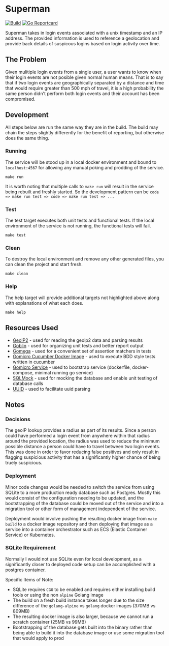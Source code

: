 # Superman
[![Build](https://github.com/dan9186/superman/workflows/Build/badge.svg?branch=master)](https://github.com/dan9186/superman/actions?query=workflow%3ABuild)
[![Go Reportcard](https://goreportcard.com/badge/github.com/dan9186/superman)](https://goreportcard.com/report/github.com/dan9186/superman)

Superman takes in login events associated with a unix timestamp and an IP address. The provided information is used to reference a geolocation and provide back details of suspicous logins based on login activity over time.

## The Problem

Given mulitiple login events from a single user, a user wants to know when their login events are not posible given normal human means. That is to say that if two login events are geographically separated by a distance and time that would require greater than 500 mph of travel, it is a high probability the same person didn't perform both login events and their account has been compromised.

## Development
All steps below are run the same way they are in the build. The build may chain the steps slightly differently for the benefit of reporting, but otherwise does the same thing.

### Running

The service will be stood up in a local docker environment and bound to `localhost:4567` for allowing any manual poking and prodding of the service.

```
make run
```

It is worth noting that multiple calls to `make run` will result in the service being rebuilt and freshly started. So the development pattern can be `code => make run test => code => make run test => ...`

### Test

The test target executes both unit tests and functional tests. If the local environment of the service is not running, the functional tests will fail.

```
make test
```

### Clean

To destroy the local environment and remove any other generated files, you can clean the project and start fresh.

```
make clean
```

### Help

The help target will provide additional targets not highlighted above along with explanations of what each does.

```
make help
```


## Resources Used

* [GeoIP2]("github.com/oschwald/geoip2-golang") - used for reading the geoip2 data and parsing results
* [Goblin](https://github.com/franela/goblin) - used for organizing unit tests and better report output
* [Gomega](https://github.com/onsi/gomega) - used for a convenient set of assertion matchers in tests
* [Gomicro Cucumber Docker Image](https://github.com/gomicro/docker-cucumber) - used to execute BDD style tests written in cucumber
* [Gomicro Service](https://github.com/gomicro/service) - used to bootstrap service (dockerfile, docker-compose, minimal running go service)
* [SQLMock](https://github.com/DATA-DOG/go-sqlmock) - used for mocking the database and enable unit testing of database calls
* [UUID](https://github.com/google/uuid) - used to facilitate uuid parsing

## Notes

### Decisions

The geoIP lookup provides a radius as part of its results. Since a person could have performed a login event from anywhere within that radius around the provided location, the radius was used to reduce the minimum possible distance a person could have to travel between two login events. This was done in order to favor reducing false positives and only result in flagging suspicious activity that has a significantly higher chance of being truely suspicious.

### Deployment

Minor code changes would be needed to switch the service from using SQLite to a more production ready database such as Postgres. Mostly this would consist of the configuration needing to be updated, and the bootstrapping of the database could be moved out of the service and into a migration tool or other form of management independent of the service.

Deployment would involve pushing the resulting docker image from `make build` to a docker image repository and then deploying that image as a service into a container orchestrator such as ECS (Elastic Container Service) or Kubernetes.

### SQLite Requirement

Normally I would not use SQLite even for local development, as a significantly closer to deployed code setup can be accomplished with a postgres container.

Specific Items of Note:

* SQLite requires `CGO` to be enabled and requires either installing build tools or using the non `alpine` Golang image
* The build on a fresh build instance takes longer due to the size difference of the `golang-alpine` vs `golang` docker images (370MB vs 809MB)
* The resulting docker image is also larger, because we cannot run a scratch container (25MB vs 99MB)
* Bootstrapping of the database gets built into the binary rather than being able to build it into the database image or use some migration tool that would apply to prod

